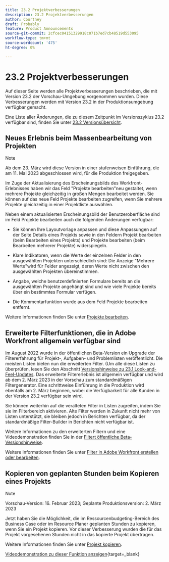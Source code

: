 ```yaml
---
title: 23.2 Projektverbesserungen
description: 23.2 Projektverbesserungen
author: Courtney
draft: Probably
feature: Product Announcements
source-git-commit: 2cfcec04151329918c071b7ed7cb48519d553095
workflow-type: tm+mt
source-wordcount: '475'
ht-degree: 0%

---
```


# 23.2 Projektverbesserungen

Auf dieser Seite werden alle Projektverbesserungen beschrieben, die mit Version 23.2 der Vorschau-Umgebung vorgenommen wurden. Diese Verbesserungen werden mit Version 23.2 in der Produktionsumgebung verfügbar gemacht.

Eine Liste aller Änderungen, die zu diesem Zeitpunkt im Versionszyklus 23.2 verfügbar sind, finden Sie unter [23.2 Versionsübersicht](/help/quicksilver/product-announcements/product-releases/23.2-release-activity/23-2-release-overview.md).

## Neues Erlebnis beim Massenbearbeitung von Projekten

>[!NOTE]
>
>Ab dem 23. März wird diese Version in einer stufenweisen Einführung, die am 11. Mai 2023 abgeschlossen wird, für die Produktion freigegeben.

Im Zuge der Aktualisierung des Erscheinungsbilds des Workfront-Erlebnisses haben wir das Feld &quot;Projekte bearbeiten&quot;neu gestaltet, wenn mehrere Projekte gleichzeitig in großen Mengen bearbeitet werden. Sie können auf das neue Feld Projekte bearbeiten zugreifen, wenn Sie mehrere Projekte gleichzeitig in einer Projektliste auswählen.

Neben einem aktualisierten Erscheinungsbild der Benutzeroberfläche sind im Feld Projekte bearbeiten auch die folgenden Änderungen verfügbar:

* Sie können Ihre Layoutvorlage anpassen und diese Anpassungen auf der Seite Details eines Projekts sowie in den Feldern Projekt bearbeiten (beim Bearbeiten eines Projekts) und Projekte bearbeiten (beim Bearbeiten mehrerer Projekte) widerspiegeln.

* Klare Indikatoren, wenn die Werte der einzelnen Felder in den ausgewählten Projekten unterschiedlich sind: Die Anzeige &quot;Mehrere Werte&quot;wird für Felder angezeigt, deren Werte nicht zwischen den ausgewählten Projekten übereinstimmen.

* Angabe, welche benutzerdefinierten Formulare bereits an die ausgewählten Projekte angehängt sind und wie viele Projekte bereits über ein bestimmtes Formular verfügen.

* Die Kommentarfunktion wurde aus dem Feld Projekte bearbeiten entfernt.

Weitere Informationen finden Sie unter [Projekte bearbeiten](/help/quicksilver/manage-work/projects/manage-projects/edit-projects.md).

## Erweiterte Filterfunktionen, die in Adobe Workfront allgemein verfügbar sind

Im August 2022 wurde in der öffentlichen Beta-Version ein Upgrade der Filtererfahrung für Projekt-, Aufgaben- und Problemlisten veröffentlicht. Die meisten Listen bieten nun die erweiterten Filter. (Um alle diese Listen zu überprüfen, lesen Sie den Abschnitt [Versionshinweise zu 23.1 Look-and-Feel-Updates](/help/quicksilver/product-announcements/product-releases/23.1-release-activity/23-1-look-and-feel-updates.md). Das erweiterte Filtererlebnis ist allgemein verfügbar und wird ab dem 2. März 2023 in der Vorschau zum standardmäßigen Filtergenerator. Eine schrittweise Einführung in die Produktion wird ebenfalls am 2. März beginnen, wobei die Verfügbarkeit für alle Kunden in der Version 23.2 verfügbar sein wird.

Sie können weiterhin auf die veralteten Filter in Listen zugreifen, indem Sie sie im Filterbereich aktivieren. Alte Filter werden in Zukunft nicht mehr von Listen unterstützt, sie bleiben jedoch in Berichten verfügbar, da der standardmäßige Filter-Builder in Berichten nicht verfügbar ist.

Weitere Informationen zu den erweiterten Filtern und eine Videodemonstration finden Sie in der [Filtert öffentliche Beta-Versionshinweise](/help/quicksilver/product-announcements/product-releases/22.4-release-activity/22-4-project-enhancements.md).

Weitere Informationen finden Sie unter [Filter in Adobe Workfront erstellen oder bearbeiten](/help/quicksilver/reports-and-dashboards/reports/reporting-elements/create-filters.md).

## Kopieren von geplanten Stunden beim Kopieren eines Projekts

>[!NOTE]
>
>Vorschau-Version: 16. Februar 2023; Geplante Produktionsversion: 2. März 2023

Jetzt haben Sie die Möglichkeit, die im Ressourcenbudgeting-Bereich des Business Case oder im Resource Planer geplanten Stunden zu kopieren, wenn Sie ein Projekt kopieren. Vor dieser Verbesserung wurden die für das Projekt vorgesehenen Stunden nicht in das kopierte Projekt übertragen.

Weitere Informationen finden Sie unter [Projekt kopieren](/help/quicksilver/manage-work/projects/manage-projects/copy-project.md).

[Videodemonstration zu dieser Funktion anzeigen](https://video.tv.adobe.com/v/3415713/){target=_blank}